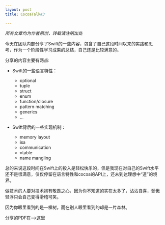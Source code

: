 ```yaml
---
layout: post
title: CocoaTalk#3

---
```


<em>所有文章均为作者原创，转载请注明出处</em>

今天在团队内部分享了Swift的一些内容，包含了自己这段时间以来的实践和思考，作为一个阶段性学习成果的总结，自己还是比较满意的。

分享的内容主要有两点:

- Swift的一些语言特性：

	- optional
	- tuple
	- struct
	- enum
	- function/closure
	- pattern matching
	- generics
	- ...
	
- Swift背后的一些实现机制：

	- memory layout
	- isa
	- communication
	- vtable
	- name mangling
	
总的来说这段时间在Swift上的投入是轻松快乐的，但是我现在对自己的Swift水平还不是很满意，仅仅停留在语言特性和cocoa的API上，还未到达理想中“道”的境界。

做技术的人要对技术抱有敬畏之心，因为你不知道的实在太多了，沾沾自喜，骄傲轻浮只会自己变得滑稽可笑。

因为你眼里看到的是一棵树，而在别人眼里看到的却是一片森林。

分享的PDF在-->[这里](https://github.com/akaDealloc/blog/blob/gh-pages/pdf/cocoaTalk-3.pdf)